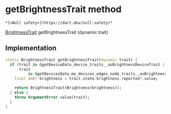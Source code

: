 


# getBrightnessTrait method




    *[<Null safety>](https://dart.dev/null-safety)*




[BrightnessTrait](../../yonomi-sdk/BrightnessTrait-class.md) getBrightnessTrait
(dynamic trait)








## Implementation

```dart
static BrightnessTrait getBrightnessTrait(dynamic trait) {
  if (trait is GgetDeviceData_device_traits__asBrightnessDeviceTrait ||
      trait
          is GgetDevicesData_me_devices_edges_node_traits__asBrightnessDeviceTrait) {
    final int? brightness = trait.state.brightness.reported?.value;

    return BrightnessTrait(Brightness(brightness));
  } else {
    throw ArgumentError.value(trait);
  }
}
```







